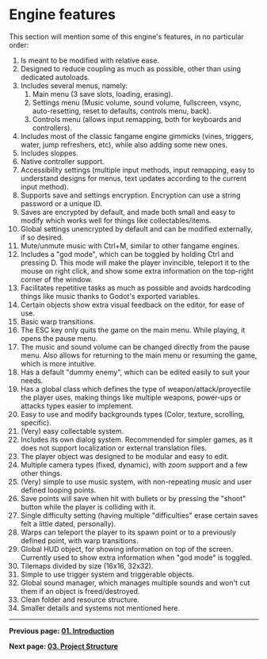 # Engine features

This section will mention some of this engine's features, in no particular order:

1. Is meant to be modified with relative ease.
2. Designed to reduce coupling as much as possible, other than using dedicated autoloads.
3. Includes several menus, namely:
    1. Main menu (3 save slots, loading, erasing).
    2. Settings menu (Music volume, sound volume, fullscreen, vsync, auto-resetting, reset to defaults, controls menu, back).
    3. Controls menu (allows input remapping, both for keyboards and controllers).
4. Includes most of the classic fangame engine gimmicks (vines, triggers, water, jump refreshers, etc), while also adding some new ones.
5. Includes sloppes.
6. Native controller support.
7. Accessibility settings (multiple input methods, input remapping, easy to understand designs for menus, text updates according to the current input method).
8. Supports save and settings encryption. Encryption can use a string password or a unique ID.
9. Saves are encrypted by default, and made both small and easy to modify which works well for things like collectables/items.
10. Global settings unencrypted by default and can be modified externally, if so desired.
11. Mute/unmute music with Ctrl+M, similar to other fangame engines.
12. Includes a "god mode", which can be toggled by holding Ctrl and pressing D. This mode will make the player invincible, teleport it to the mouse on right click, and show some extra information on the top-right corner of the window.
13. Facilitates repetitive tasks as much as possible and avoids hardcoding things like music thanks to Godot's exported variables.
14. Certain objects show extra visual feedback on the editor, for ease of use.
15. Basic warp transitions.
16. The ESC key only quits the game on the main menu. While playing, it opens the pause menu.
17. The music and sound volume can be changed directly from the pause menu. Also allows for returning to the main menu or resuming the game, which is more intuitive.
18. Has a default "dummy enemy", which can be edited easily to suit your needs.
19. Has a global class which defines the type of weapon/attack/proyectile the player uses, making things like multiple weapons, power-ups or attacks types easier to implement.
20. Easy to use and modify backgrounds types (Color, texture, scrolling, specific).
21. (Very) easy collectable system.
22. Includes its own dialog system. Recommended for simpler games, as it does not support localization or external translation files.
23. The player object was designed to be modular and easy to edit.
24. Multiple camera types (fixed, dynamic), with zoom support and a few other things.
25. (Very) simple to use music system, with non-repeating music and user defined looping points.
26. Save points will save when hit with bullets or by pressing the "shoot" button while the player is colliding with it.
27. Single difficulty setting (having multiple "difficulties" erase certain saves felt a little dated, personally).
28. Warps can teleport the player to its spawn point or to a previously defined point, with warp transitions.
29. Global HUD object, for showing information on top of the screen. Currently used to show extra information when "god mode" is toggled.
30. Tilemaps divided by size (16x16, 32x32).
31. Simple to use trigger system and triggerable objects.
32. Global sound manager, which manages multiple sounds and won't cut them if an object is freed/destroyed.
33. Clean folder and resource structure.
34. Smaller details and systems not mentioned here.

---

**Previous page: [01. Introduction](01_introduction.md)**

**Next page: [03. Project Structure](03_project_structure.md)**
